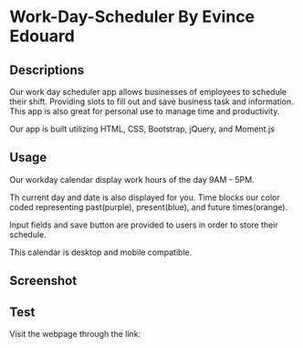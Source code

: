 # Work-Day-Scheduler By Evince Edouard

## Descriptions

Our work day scheduler app allows businesses of employees to schedule their shift. Providing slots to fill out and save business task and information. This app is also great for personal use to manage time and productivity.

Our app is built utilizing HTML, CSS, Bootstrap, jQuery, and Moment.js

## Usage

Our workday calendar display work hours of the day 9AM - 5PM.

Th current day and date is also displayed for you.
Time blocks our color coded representing past(purple), present(blue), and future times(orange).

Input fields and save button are provided to users in order to store their schedule.

This calendar is desktop and mobile compatible.

## Screenshot

## Test

Visit the webpage through the link:
